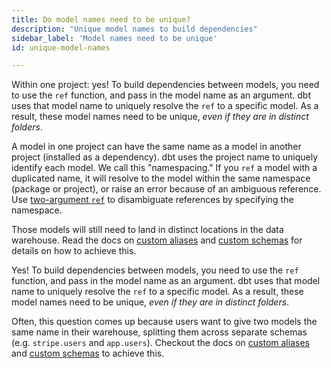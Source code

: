 ```yaml
---
title: Do model names need to be unique?
description: "Unique model names to build dependencies"
sidebar_label: 'Model names need to be unique'
id: unique-model-names

---
```


<VersionBlock firstVersion="1.6">

Within one project: yes! To build dependencies between models, you need to use the `ref` function, and pass in the model name as an argument. dbt uses that model name to uniquely resolve the `ref` to a specific model. As a result, these model names need to be unique, _even if they are in distinct folders_.

A model in one project can have the same name as a model in another project (installed as a dependency). dbt uses the project name to uniquely identify each model. We call this "namespacing." If you `ref` a model with a duplicated name, it will resolve to the model within the same namespace (package or project), or raise an error because of an ambiguous reference. Use [two-argument `ref`](/reference/dbt-jinja-functions/ref#two-argument-variant) to disambiguate references by specifying the namespace.

Those models will still need to land in distinct locations in the data warehouse. Read the docs on [custom aliases](/docs/build/custom-aliases) and [custom schemas](/docs/build/custom-schemas) for details on how to achieve this.

</VersionBlock>

<VersionBlock lastVersion="1.5">

Yes! To build dependencies between models, you need to use the `ref` function, and pass in the model name as an argument. dbt uses that model name to uniquely resolve the `ref` to a specific model. As a result, these model names need to be unique, _even if they are in distinct folders_.

Often, this question comes up because users want to give two models the same name in their warehouse, splitting them across separate schemas (e.g. `stripe.users` and `app.users`). Checkout the docs on [custom aliases](/docs/build/custom-aliases) and [custom schemas](/docs/build/custom-schemas) to achieve this.

</VersionBlock>
